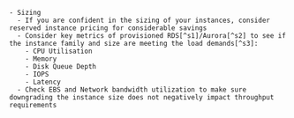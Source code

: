     - Sizing  
      - If you are confident in the sizing of your instances, consider reserved instance pricing for considerable savings  
      - Consider key metrics of provisioned RDS[^s1]/Aurora[^s2] to see if the instance family and size are meeting the load demands[^s3]:  
        - CPU Utilisation  
        - Memory  
        - Disk Queue Depth  
        - IOPS  
        - Latency  
      - Check EBS and Network bandwidth utilization to make sure downgrading the instance size does not negatively impact throughput requirements  

[^s1]: https://docs.aws.amazon.com/AmazonRDS/latest/UserGuide/rds-metrics.html  
[^s2]: https://docs.aws.amazon.com/AmazonRDS/latest/AuroraUserGuide/Aurora.AuroraMonitoring.Metrics.html
[^s3]: https://aws.amazon.com/blogs/database/making-better-decisions-about-amazon-rds-with-amazon-cloudwatch-metrics/  